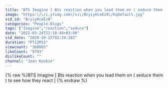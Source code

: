 ```yaml
---
title: "BTS Imagine [ Bts reaction when you lead them on ( seduce them ) to see how they react ]"
image: "https:\/\/i.ytimg.com\/vi\/BcyiyHceEz8\/hqdefault.jpg"
vid_id: "BcyiyHceEz8"
categories: "People-Blogs"
tags: ["Imagine","reaction","seduce"]
date: "2022-03-24T21:18:40+03:00"
vid_date: "2020-10-15T02:34:38Z"
duration: "PT12M1S"
viewcount: "360005"
likeCount: "9793"
dislikeCount: ""
channel: "Jeon Kookie"
---
```

{% raw %}BTS Imagine [ Bts reaction when you lead them on ( seduce them ) to see how they react ] {% endraw %}
